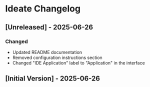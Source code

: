 # Ideate Changelog

## [Unreleased] - 2025-06-26

### Changed
- Updated README documentation
- Removed configuration instructions section
- Changed "IDE Application" label to "Application" in the interface

## [Initial Version] - 2025-06-26


